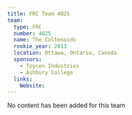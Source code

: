 ```yaml
---
title: FRC Team 4825
team:
  type: FRC
  number: 4825
  name: The Coltenoids
  rookie_year: 2013
  location: Ottawa, Ontario, Canada
  sponsors:
    - Toycen Industries
    - Ashbury College
  links:
    Website: 
---
```

No content has been added for this team